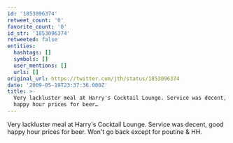 ```yaml
---
id: '1853096374'
retweet_count: '0'
favorite_count: '0'
id_str: '1853096374'
retweeted: false
entities:
  hashtags: []
  symbols: []
  user_mentions: []
  urls: []
original_url: https://twitter.com/jth/status/1853096374
date: '2009-05-19T23:37:36.000Z'
title: >-
  Very lackluster meal at Harry's Cocktail Lounge. Service was decent, good
  happy hour prices for beer…
---
```


Very lackluster meal at Harry's Cocktail Lounge. Service was decent, good happy hour prices for beer. Won't go back except for poutine & HH.